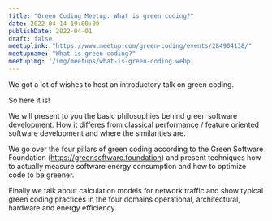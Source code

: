 ```yaml
---
title: "Green Coding Meetup: What is green coding?"
date: 2022-04-14 19:00:00
publishDate: 2022-04-01
draft: false
meetuplink: "https://www.meetup.com/green-coding/events/284904138/"
meetupname: "What is green coding?"
meetupimg: '/img/meetups/what-is-green-coding.webp'
---
```




We got a lot of wishes to host an introductory talk on green coding.

So here it is!

We will present to you the basic philosophies behind green software development.
How it differes from classical performance / feature oriented software development and where the similarities are.

We go over the four pillars of green coding according to the Green Software Foundation (https://greensoftware.foundation) and present techniques how to actually measure software energy consumption and how to optimize code to be greener.

Finally we talk about calculation models for network traffic and show typical green coding practices in the four domains operational, architectural, hardware and energy efficiency.


